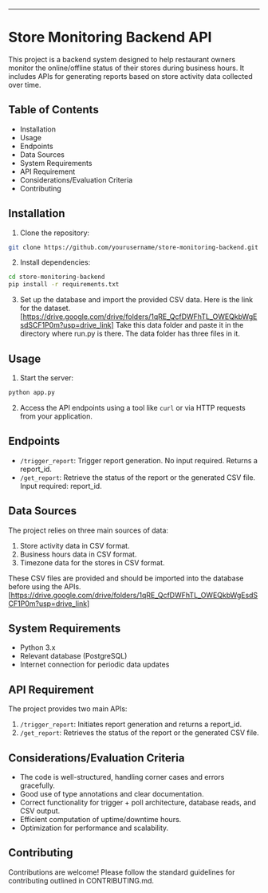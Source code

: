 

---

# Store Monitoring Backend API

This project is a backend system designed to help restaurant owners monitor the online/offline status of their stores during business hours. It includes APIs for generating reports based on store activity data collected over time.

## Table of Contents

- Installation
- Usage
- Endpoints
- Data Sources
- System Requirements
- API Requirement
- Considerations/Evaluation Criteria
- Contributing


## Installation

1. Clone the repository:

```bash
git clone https://github.com/yourusername/store-monitoring-backend.git
```

2. Install dependencies:

```bash
cd store-monitoring-backend
pip install -r requirements.txt
```

3. Set up the database and import the provided CSV data.
Here is the link for the dataset.
[https://drive.google.com/drive/folders/1qRE_QcfDWFhTL_OWEQkbWgEsdSCF1P0m?usp=drive_link]
Take this data folder and paste it in the directory where run.py is there.
The data folder has three files in it.

## Usage

1. Start the server:

```bash
python app.py
```

2. Access the API endpoints using a tool like `curl` or via HTTP requests from your application.

## Endpoints

- `/trigger_report`: Trigger report generation. No input required. Returns a report_id.
- `/get_report`: Retrieve the status of the report or the generated CSV file. Input required: report_id.

## Data Sources

The project relies on three main sources of data:
1. Store activity data in CSV format.
2. Business hours data in CSV format.
3. Timezone data for the stores in CSV format.

These CSV files are provided and should be imported into the database before using the APIs.
[https://drive.google.com/drive/folders/1qRE_QcfDWFhTL_OWEQkbWgEsdSCF1P0m?usp=drive_link]

## System Requirements

- Python 3.x
- Relevant database (PostgreSQL)
- Internet connection for periodic data updates

## API Requirement

The project provides two main APIs:
1. `/trigger_report`: Initiates report generation and returns a report_id.
2. `/get_report`: Retrieves the status of the report or the generated CSV file.

## Considerations/Evaluation Criteria

- The code is well-structured, handling corner cases and errors gracefully.
- Good use of type annotations and clear documentation.
- Correct functionality for trigger + poll architecture, database reads, and CSV output.
- Efficient computation of uptime/downtime hours.
- Optimization for performance and scalability.

## Contributing

Contributions are welcome! Please follow the standard guidelines for contributing outlined in CONTRIBUTING.md.

